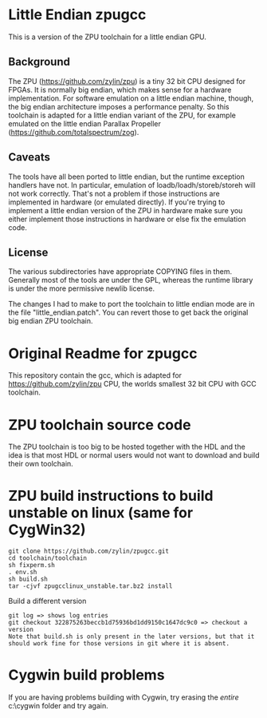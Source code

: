 # Little Endian zpugcc

This is a version of the ZPU toolchain for a little endian GPU.

## Background

The ZPU (https://github.com/zylin/zpu) is a tiny 32 bit CPU designed for FPGAs. It is normally big endian, which makes sense for a hardware implementation. For software emulation on a little endian machine, though, the big endian architecture imposes a performance penalty. So this toolchain is adapted for a little endian variant of the ZPU, for example emulated on the little endian Parallax Propeller (https://github.com/totalspectrum/zog).

## Caveats

The tools have all been ported to little endian, but the runtime exception handlers have not. In particular, emulation of loadb/loadh/storeb/storeh will not work correctly. That's not a problem if those instructions are implemented in hardware (or emulated directly). If you're trying to implement a little endian version of the ZPU in hardware make sure you either implement those instructions in hardware or else fix the emulation code.

## License

The various subdirectories have appropriate COPYING files in them. Generally most of the tools are under the GPL, whereas the runtime library is under the more permissive newlib license.

The changes I had to make to port the toolchain to little endian mode are in the file "little_endian.patch". You can revert those to get back the original big endian ZPU toolchain.

# Original Readme for zpugcc

This repository contain the gcc, which is adapted for https://github.com/zylin/zpu CPU,
the worlds smallest 32 bit CPU with GCC toolchain.

# ZPU toolchain source code
The ZPU toolchain is too big to be hosted together with the HDL and the idea is that most HDL or normal users would not want to download and build their own toolchain.

# ZPU build instructions to build unstable on linux (same for CygWin32)

    git clone https://github.com/zylin/zpugcc.git
    cd toolchain/toolchain
    sh fixperm.sh
    . env.sh
    sh build.sh
    tar -cjvf zpugcclinux_unstable.tar.bz2 install 

Build a different version

    git log => shows log entries
    git checkout 322875263beccb1d75936bd1dd9150c1647dc9c0 => checkout a version
    Note that build.sh is only present in the later versions, but that it should work fine for those versions in git where it is absent. 

# Cygwin build problems
If you are having problems building with Cygwin, try erasing the *entire* c:\cygwin folder and try again. 

